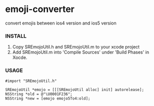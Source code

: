 emoji-converter
===============

convert emojis between ios4 version and ios5 version

### INSTALL
1. Copy SREmojoUtil.h and SREmojoUtil.m to your xcode project
2. Add SREmojoUtil.m into 'Compile Sources' under 'Build Phases' in Xocde.

### USAGE
    #import "SREmojoUtil.h"

    SREmojoUtil *emojo = [[[SREmojoUtil alloc] init] autorelease];
    NSString *old = @"\U0001F236";
    NSString *new = [emojo emojo5To4:old];

